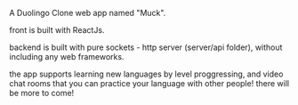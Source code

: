 A Duolingo Clone web app named "Muck". 

front is built with ReactJs.

backend is built with pure sockets - http server (server/api folder), without including any web frameworks.

the app supports learning new languages by level proggressing, and video chat rooms that you can practice your language with other people!
there will be more to come!

